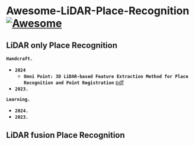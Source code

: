 # Awesome-LiDAR-Place-Recognition [![Awesome](https://awesome.re/badge.svg)](https://awesome.re)

## LiDAR only Place Recognition
__`Handcraft.`__
- __`2024`__
  - __`Omni Point: 3D LiDAR-based Feature Extraction Method for Place Recognition and Point Registration`__ [pdf](https://ieeexplore.ieee.org/stamp/stamp.jsp?tp=&arnumber=10378877)
- __`2023.`__

__`Learning.`__
- __`2024.`__
- __`2023.`__
  
## LiDAR fusion Place Recognition
